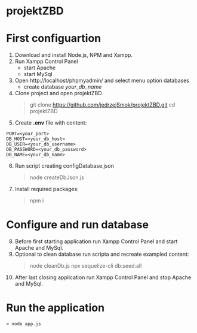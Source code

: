 # projektZBD

# First configuartion
1. Download and install Node.js, NPM and Xampp.
2. Run Xampp Control Panel
    - start Apache
    - start MySql
3. Open http://localhost/phpmyadmin/ and select menu option databases
    - create database *your_db_name*
4. Clone project and open projektZBD
    > git clone https://github.com/jedrzejSmok/projektZBD.git
    > cd projektZBD
5. Create **.env** file with content:
```
PORT=<your_port>
DB_HOST=<your_db_host>
DB_USER=<your_db_username>
DB_PASSWORD=<your_db_password>
DB_NAME=<your_db_name>
```

6. Run script creating configDatabase.json
    > node createDbJson.js

7. Install required packages:
    > npm i

# Configure and run database 
8. Before first starting application run Xampp Control Panel and start Apache and MySql.
9. Optional to clean database run scripta and recreate exampled content:
    > node cleanDb.js
    > npx sequelize-cli db:seed:all
10. After last closing application run Xampp Control Panel and stop Apache and MySql.

# Run the application 
    > node app.js
